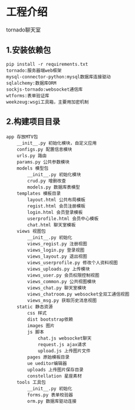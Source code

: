 # 工程介绍
tornado聊天室

## 1.安装依赖包
    pip install -r requirements.txt
    tornado:服务器端web框架
    mysql-connector-python:mysql数据库连接驱动
    sqlalchemy:数据库ORM
    sockjs-tornado:websocket通信库
    wtforms:表单验证库
    weekzeug:wsgi工具箱，主要用加密机制

## 2.构建项目目录
    app 存放MTV包
        __init__.py 初始化模块，自定义应用
        configs.py 配置信息模块
        urls.py 路由
        params.py 公共参数模块
        models 模型包
            __init__.py 初始化模块
            crud.py 增删改查
            models.py 数据库表模型
        templates 模板目录
            layout.html 公共布局模板
            regist.html 会员注册模板
            login.html 会员登录模板
            userprofile.html 会员中心模板
            chat.html 聊天室模板
        views 视图包
            __init__.py 初始化
            views_regist.py 注册视图
            views_login.py 登录视图
            views_layout.py 退出视图
            views_userprofile.py 修改个人资料视图
            views_uploads.py 上传模块
            views_user.py 会员权限控制视图
            views_common.py 公共视图模块
            views_chat.py 聊天室模块
            views_chatroom.py websocket全双工通信视图
            views_msg.py 获取历史消息视图
        static 静态资源
            css 样式
            dist bootstrap依赖
            images 图片
            js 脚本
                chat.js websocket聊天
                request.js ajax请求
                upload.js 上传图片文件
            pages 原始模板目录
            ue ueditor编辑器
            uploads 上传图片保存目录
            constellation 星座素材
        tools 工具包
            __init__.py 初始化
            forms.py 表单校验器
            orm.py 数据库驱动连接